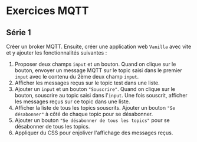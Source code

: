 # Exercices MQTT

## Série 1

Créer un broker MQTT. Ensuite, créer une application web `Vanilla` avec vite et y ajouter les fonctionnalités suivantes :

1. Proposer deux champs `input` et un bouton. Quand on clique sur le bouton, envoyer un message MQTT sur le topic saisi dans le premier `input` avec le contenu du 2ème deux champ `input`.
1. Afficher les messages reçus sur le topic test dans une liste.
1. Ajouter un `input` et un bouton `"Souscrire"`. Quand on clique sur le bouton, souscrire au topic saisi dans l'`input`. Une fois souscrit, afficher les messages reçus sur ce topic dans une liste.
1. Afficher la liste de tous les topics souscrits. Ajouter un bouton `"Se désabonner"` à côté de chaque topic pour se désabonner.
1. Ajouter un bouton `"Se désabonner de tous les topics"` pour se désabonner de tous les topics.
1. Appliquer du CSS pour enjoliver l'affichage des messages reçus.
